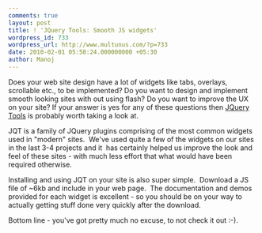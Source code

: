 ```yaml
---
comments: true
layout: post
title: ! 'JQuery Tools: Smooth JS widgets'
wordpress_id: 733
wordpress_url: http://www.multunus.com/?p=733
date: 2010-02-01 05:50:24.000000000 +05:30
author: Manoj
---
```

Does your web site design have a lot of widgets like tabs, overlays, scrollable etc., to be implemented? Do you want to design and implement smooth looking sites with out using flash? Do you want to improve the UX on your site?
If your answer is yes for any of these questions then <a href="http://flowplayer.org/tools/demos/index.html" target="_self">JQuery Tools</a> is probably worth taking a look at.

JQT is a family of JQuery plugins comprising of the most common widgets used in "modern" sites.  We've used quite a few of the widgets on our sites in the last 3-4 projects and it  has certainly helped us improve the look and feel of these sites - with much less effort that what would have been required otherwise.

Installing and using JQT on your site is also super simple.  Download a JS file of ~6kb and include in your web page.  The documentation and demos provided for each widget is excellent - so you should be on your way to actually getting stuff done very quickly after the download.

Bottom line - you've got pretty much no excuse, to not check it out :-).
